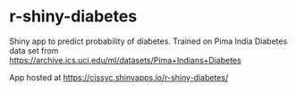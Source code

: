 # r-shiny-diabetes
Shiny app to predict probability of diabetes. Trained on Pima India Diabetes data set from https://archive.ics.uci.edu/ml/datasets/Pima+Indians+Diabetes 

App hosted at https://cissyc.shinyapps.io/r-shiny-diabetes/
